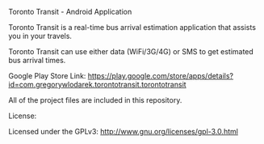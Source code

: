 Toronto Transit - Android Application

Toronto Transit is a real-time bus arrival estimation application that assists you in your travels.

Toronto Transit can use either data (WiFi/3G/4G) or SMS to get estimated bus arrival times.

Google Play Store Link:
https://play.google.com/store/apps/details?id=com.gregorywlodarek.torontotransit.torontotransit

All of the project files are included in this repository.


License:

Licensed under the GPLv3: http://www.gnu.org/licenses/gpl-3.0.html

